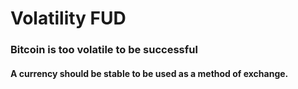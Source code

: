 # Volatility FUD

### Bitcoin is too volatile to be successful

#### A currency should be stable to be used as a method of exchange. 
